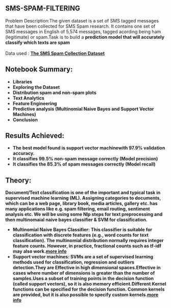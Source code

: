 ## SMS-SPAM-FILTERING
Problem Description:The given dataset is a set of SMS tagged messages that have been collected for SMS Spam research. It contains one set of SMS messages in English of 5,574 messages, tagged acording being ham (legitimate) or spam.Task is to build a **prediction model that will accurately classify which texts are spam**<br>
<br>
Data used : <b><a href="https://www.kaggle.com/uciml/sms-spam-collection-dataset">The SMS Spam Collection Dataset</a><b><br>

## Notebook Summary:
- Libraries
- Exploring the Dataset
- Distribution spam and non-spam plots
- Text Analytics
- Feature Engineering
- Predictive analysis (**Multinomial Naive Bayes and Support Vector Machines**)
- Conclusion

## Results Achieved:
<ul>
<li>The best model found is <b>support vector machine<b>with 97.9% validation accuracy.
<li>It classifies 99.5% non-spam message correctly (Model precision)
<li>It classifies the 85.3% of spam messages correctly (Model recall)
  </ul>
  
## Theory:

Document/Text classification is one of the important and typical task in supervised machine learning (ML). Assigning categories to documents, which can be a web page, library book, media articles, gallery etc. has many applications like e.g. spam filtering, email routing, sentiment analysis etc. We will be using some Nlp steps for text preprocessing and then multinomaial naive bayes classifier & SVM for classification.

<ul><li><b>Multinomial Naive Bayes Classifier:</b> This classifier is suitable for classification with discrete features (e.g., word counts for text classification). The multinomial distribution normally requires integer feature counts. However, in practice, fractional counts such as tf-idf may also work.<a href="https://scikit-learn.org/stable/modules/generated/sklearn.naive_bayes.MultinomialNB.html">more info</a>
<li><b>Support vector machines:</b> SVMs are a set of supervised learning methods used for classification, regression and outliers detection.They are Effective in high dimensional spaces.Effective in cases where number of dimensions is greater than the number of samples.Uses a subset of training points in the decision function (called support vectors), so it is also memory efficient.Different Kernel functions can be specified for the decision function. Common kernels are provided, but it is also possible to specify custom kernels.<a href="https://scikit-learn.org/stable/modules/svm.html#">more info</a>




 
